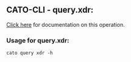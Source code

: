 
## CATO-CLI - query.xdr:
[Click here](https://api.catonetworks.com/documentation/#query-xdr) for documentation on this operation.

### Usage for query.xdr:

`cato query xdr -h`
